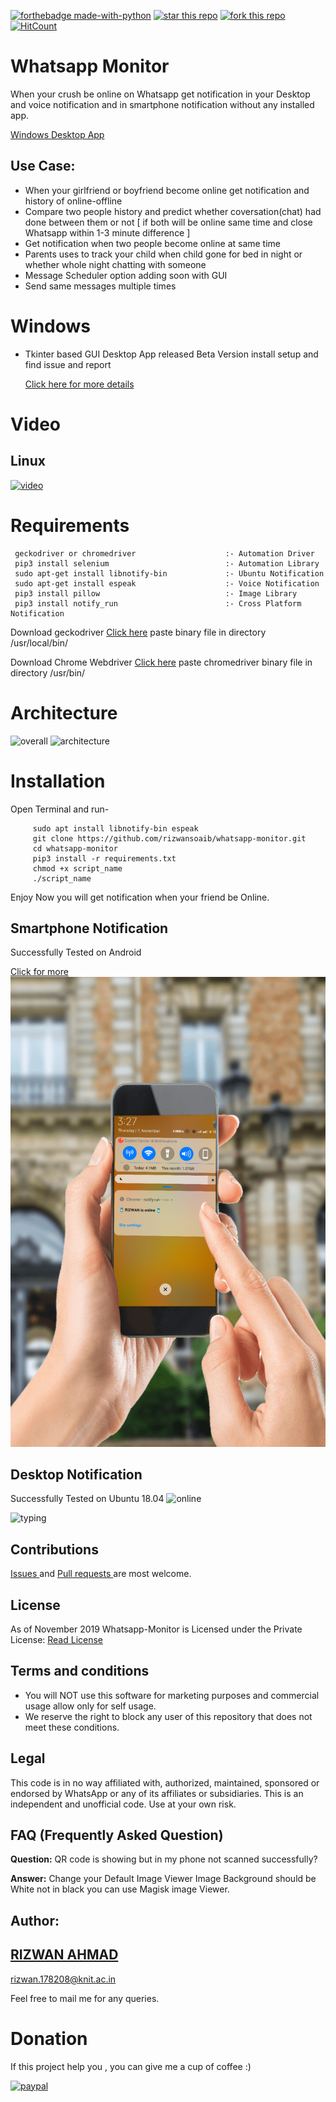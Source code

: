 
[![forthebadge made-with-python](http://ForTheBadge.com/images/badges/made-with-python.svg)](https://www.python.org/) 
[![star this repo](http://githubbadges.com/star.svg?user=rizwansoaib&repo=whatsapp-monitor)](https://github.com/rizwansoaib/whatsapp-monitor)
[![fork this repo](http://githubbadges.com/fork.svg?user=rizwansoaib&repo=whatsapp-monitor)](http://github.com/rizwansoaib/whatsapp-monitor/fork)
[![HitCount](http://hits.dwyl.io/rizwansoaib/whatsapp-monitor.svg)](http://hits.dwyl.io/rizwansoaib/whatsapp-monitor)


# Whatsapp Monitor

When your crush be online on Whatsapp get notification in your Desktop and voice notification and  in smartphone notification without any installed app.

[Windows Desktop App](https://github.com/rizwansoaib/whatsapp-monitor/tree/master/Windows)

## Use Case:

* When your girlfriend or boyfriend become online get notification and history of online-offline
* Compare two people history and predict whether coversation(chat) had done between them or not [ if both will be online same time and close Whatsapp within 1-3 minute difference ]
* Get notification when two people become online at same time
* Parents uses to track your child when child gone for bed in night or whether whole night chatting with someone
* Message Scheduler option adding soon with GUI
* Send same messages multiple times

# Windows
* Tkinter based GUI Desktop App released Beta Version install setup and find issue and report

  [Click here for more details](https://github.com/rizwansoaib/whatsapp-monitor/tree/master/Windows)


# Video 
 ## Linux
   [![video](https://user-images.githubusercontent.com/29729380/59044166-4296d380-889b-11e9-9848-7f6b97d75f63.png)](https://youtu.be/3Xo45yhncwg)


# Requirements
     geckodriver or chromedriver                    :- Automation Driver
     pip3 install selenium                          :- Automation Library
     sudo apt-get install libnotify-bin             :- Ubuntu Notification
     sudo apt-get install espeak                    :- Voice Notification
     pip3 install pillow                            :- Image Library 
     pip3 install notify_run                        :- Cross Platform Notification
     
     
Download geckodriver [Click here](https://github.com/mozilla/geckodriver/releases)
paste binary file in directory /usr/local/bin/ 


Download Chrome Webdriver [Click here](https://chromedriver.chromium.org/downloads)
paste chromedriver binary file in directory /usr/bin/ 

# Architecture
![overall](/DeployAWS/arc%20-%201.jpg)
![architecture](/DeployAWS/architecture.jpg)

# Installation

 Open Terminal and run-

         sudo apt install libnotify-bin espeak 
         git clone https://github.com/rizwansoaib/whatsapp-monitor.git
         cd whatsapp-monitor
         pip3 install -r requirements.txt
         chmod +x script_name
         ./script_name
         

Enjoy Now you will get notification when your friend be Online.
  


## Smartphone Notification
  Successfully Tested on Android
    
   [Click for more](https://github.com/rizwansoaib/whatsapp-monitor/tree/master/DeployAWS)
  ![mobile](/DeployAWS/noti.png)
  
## Desktop Notification
Successfully Tested on Ubuntu 18.04
   ![online](https://user-images.githubusercontent.com/29729380/59040056-96052380-8893-11e9-8ea4-318a2d0d2404.png)
  
   ![typing](https://user-images.githubusercontent.com/29729380/59040073-9d2c3180-8893-11e9-9260-81375c316437.png)
   
## Contributions
<a href="https://github.com/rizwansoaib/whatsapp-monitor/issues"> Issues </a>
and <a href ="https://github.com/rizwansoaib/whatsapp-monitor/pulls"> Pull
requests </a> are most welcome.
   
   
## License
As of November 2019 Whatsapp-Monitor is Licensed under the Private License: [Read License](/LICENSE)

## Terms and conditions
* You will NOT use this software for marketing purposes and commercial usage allow only for self usage.
* We reserve the right to block any user of this repository that does not meet these conditions.

## Legal
   This code is in no way affiliated with, authorized, maintained, sponsored or endorsed by WhatsApp or any of its affiliates or subsidiaries. This is an independent and unofficial code. Use at your own risk.
   
## FAQ (Frequently Asked Question)
**Question:**  QR code is showing but in my phone not scanned successfully?

**Answer:** Change your Default Image Viewer Image Background should be White not in black you can use Magisk image Viewer.



## Author:
## <a href="https://www.linkedin.com/in/rizwansoaib/">RIZWAN AHMAD</a>
rizwan.178208@knit.ac.in

Feel free to mail me for any queries.
 
# Donation
If this project help you , you can give me a cup of coffee :) 

[![paypal](https://www.paypalobjects.com/en_US/i/btn/btn_donateCC_LG.gif)](https://www.paypal.me/rizwansoaib)
